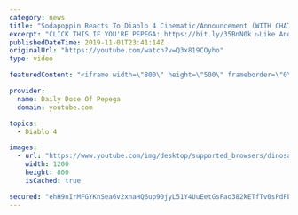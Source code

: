 ```yaml
---
category: news
title: "Sodapoppin Reacts To Diablo 4 Cinematic/Announcement (WITH CHAT)"
excerpt: "CLICK THIS IF YOU'RE PEPEGA: https://bit.ly/35BnN0k ▷Like And Subscribe! -------------------------------------------- ▷SODA'S ..."
publishedDateTime: 2019-11-01T23:41:14Z
originalUrl: "https://youtube.com/watch?v=Q3x819COyho"
type: video

featuredContent: "<iframe width=\"800\" height=\"500\" frameborder=\"0\" src=\"https://www.youtube.com/embed/Q3x819COyho\" allow=\"accelerometer; autoplay; encrypted-media; gyroscope; picture-in-picture\" allowfullscreen></iframe>"

provider:
  name: Daily Dose Of Pepega
  domain: youtube.com

topics:
  - Diablo 4

images:
  - url: "https://www.youtube.com/img/desktop/supported_browsers/dinosaur.png"
    width: 1200
    height: 800
    isCached: true

secured: "ehH9nIrMFGYKnSea6v2xnaHQ6up90jyL51Y4UuEetGsFao382kETfTv0sPdFbNSLXLSrlrx00zFUsgz6142Sc8U4h72wQ+GnyKrqVCGEKSC4BgbVwG/1IYPQIZGv77Bxu6QdWDa7vCbhve2aPNZNqUgihFZaFHtnL3Z1gqH4QS7kqDbbWXVrYRNL6cNGy9zD9ibK5/Ts9tqt8kej2C8fQM+NtDA8IQwYj+D/sGySglI5Un7VAAPj5p+41Vgu5FSWPoSefaFLSqYba0qvwUMGtPm0+OYwuWx2oBgzqvMyrCCM0g4Rk0Vi0O95qRfScKp0deFEE9XuxgIYeiqqisMgCcc59gZDLIKbcTNmljNBIvye/SQTCyx3bz8Gsm/4tSRWVBtVe6fMnWmrlvQXbBB2tXvi54FLuJpBRjcCUSe/gXutJcNff6W1MtfGIQ2z5+Mu;1DebwNN2Dk0mUnPYvsxvXw=="
---
```


